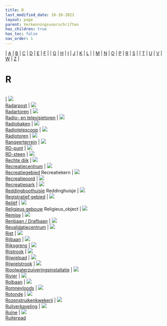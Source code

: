 ```yaml
---
title: R
last_modified_date: 10-10-2023
layout: page
parent: Verkenningsvoorschriften
has_children: true
has_toc: false
nav_order: 1
---
```


| [A](../A/A.html) | [B](../B/B.html) | [C](../C/C.html) | [D](../D/D.html) | [E](../E/E.html) | [F](../F/F.html) |
| [G](../G/G.html) | [H](../H/H.html) | [I](../I/I.html) | [J](../J/J.html) | [K](../K/K.html) | [L](../L/L.html) |
| [M](../M/M.html) | [N](../N/N.html) | [O](../O/O.html) | [P](../P/P.html) | [R](../R/R.html) | [S](../S/S.html) |
| [T](../T/T.html) | [U](../U/U.html) | [V](../V/V.html) | [W](../W/W.html) | [Z](../Z/Z.html) |

R
=

|     |     |     |     |     |
| --- | --- | --- | --- | --- |

| [![](../G/Gebouwencomplex/vv_0466_125x100.jpg)](Radarpost/Radarpost.html)<br>[Radarpost](Radarpost/Radarpost.html)
| [![](../../images/foto-niet-beschikbaar.jpg)](Radartoren/Radartoren.html)<br>[Radartoren](Radartoren/Radartoren.html)
| [![](../T/Toren/vv_0109_125x100.jpg)](Radio-_en_televisietoren/Radio-_en_televisietoren.html)<br>[Radio- en televisietoren](Radio-_en_televisietoren/Radio-_en_televisietoren.html)
| [![](../../images/foto-niet-beschikbaar.jpg)](Radiobaken/Radiobaken.html)<br>[Radiobaken](Radiobaken/Radiobaken.html)
| [![](Radiotelescoop/vv_0110_125x100.jpg)](Radiotelescoop/Radiotelescoop.html)<br>[Radiotelescoop](Radiotelescoop/Radiotelescoop.html)
| [![](../../images/foto-niet-beschikbaar.jpg)](Radiotoren/Radiotoren.html)<br>[Radiotoren](Radiotoren/Radiotoren.html)
| [![](../S/Spoorbaan/vv_0081_125x100.jpg)](Rangeerterrein/Rangeerterrein.html)<br>[Rangeerterrein](Rangeerterrein/Rangeerterrein.html)
| [![](RD-punt/vv_0577_125x100.jpg)](RD-punt/RD-punt.html)<br>[RD-punt](RD-punt/RD-punt.html)
| [![](../../images/foto-niet-beschikbaar.jpg)](RD-steen/RD-steen.html)<br>[RD-steen](RD-steen/RD-steen.html)
| [![](../D/Dijk/vv_0221_125x100.jpg)](Rechte_dijk/Rechte_dijk.html)<br>[Rechte dijk](Rechte_dijk/Rechte_dijk.html)
| [![](Recreatiecentrum/Recreatiecentrum_125x100.bmp)](Recreatiecentrum/Recreatiecentrum.html)<br>[Recreatiecentrum](Recreatiecentrum/Recreatiecentrum.html)
| [![](../B/Brug/Brug5_125x100.jpg)](Recreatiegebied/Recreatiegebied.html)<br>[Recreatiegebied](Recreatiegebied/Recreatiegebied.html)
Recreatiekern
| [![](../../images/foto-niet-beschikbaar.jpg)](Recreatieoord/Recreatieoord.html)<br>[Recreatieoord](Recreatieoord/Recreatieoord.html)
| [![](../../images/foto-niet-beschikbaar.jpg)](Recreatiepark/Recreatiepark.html)<br>[Recreatiepark](Recreatiepark/Recreatiepark.html)
| [![](../B/Bebouwing/vv_0535_125x100.jpg)](Reddingboothuisje/Reddingboothuisje.html)<br>[Reddingboothuisje](Reddingboothuisje/Reddingboothuisje.html)
Reddinghuisje
| [![](../../images/foto-niet-beschikbaar.jpg)](Registratief_gebied/Registratief_gebied.html)<br>[Registratief gebied](Registratief_gebied/Registratief_gebied.html)
| [![](../../images/foto-niet-beschikbaar.jpg)](Reliëf/Reliëf.html)<br>[Reliëf](Reliëf/Reliëf.html)
| [![](../B/Bebouwing_met_religieuze_bestemming/vv_0527_125x100.jpg)](Religieus_gebouw/Religieus_gebouw.html)<br>[Religieus gebouw](Religieus_gebouw/Religieus_gebouw.html)
Religieus_object
| [![](../../images/foto-niet-beschikbaar.jpg)](Remise/Remise.html)<br>[Remise](Remise/Remise.html)
| [![](../D/Drafbaan/vv_0211_125x100.jpg)](Ren_drafbaan/Ren_drafbaan.html)<br>[Renbaan / Drafbaan](Ren_drafbaan/Ren_drafbaan.html)
| [![](Revalidatiecentrum/Revalidatiecentrum_125x100.bmp)](Revalidatiecentrum/Revalidatiecentrum.html)<br>[Revalidatiecentrum](Revalidatiecentrum/Revalidatiecentrum.html)
| [![](../M/Meer/vv_0133_125x100.jpg)](Riet/Riet.html)<br>[Riet](Riet/Riet.html)
| [![](Rijbaan/rijbaan_125x100.jpg)](Rijbaan/Rijbaan.html)<br>[Rijbaan](Rijbaan/Rijbaan.html)
| [![](Rijksgrens/Rijksgrens_125x100.jpg)](Rijksgrens/Rijksgrens.html)<br>[Rijksgrens](Rijksgrens/Rijksgrens.html)
| [![](Rijstrook/Rijstrook_125x100.bmp)](Rijstrook/Rijstrook.html)<br>[Rijstrook](Rijstrook/Rijstrook.html)
| [![](Rijwielpad/vv_0616_125x100.jpg)](Rijwielpad/Rijwielpad.html)<br>[Rijwielpad](Rijwielpad/Rijwielpad.html)
| [![](Rijwielstrook/vv_0099_125x100.jpg)](Rijwielstrook/Rijwielstrook.html)<br>[Rijwielstrook](Rijwielstrook/Rijwielstrook.html)
| [![](Rioolwaterzuiveringsinstallatie/Rioolwaterzuiveringsinstallatie_125x100.bmp)](Rioolwaterzuiveringsinstallatie/Rioolwaterzuiveringsinstallatie.html)<br>[Rioolwaterzuiveringsinstallatie](Rioolwaterzuiveringsinstallatie/Rioolwaterzuiveringsinstallatie.html)
| [![](../B/Basaltblokken_steenglooiing/vv_0234_125x100.jpg)](Rivier/Rivier.html)<br>[Rivier](Rivier/Rivier.html)
| [![](../../images/foto-niet-beschikbaar.jpg)](Rolbaan/Rolbaan.html)<br>[Rolbaan](Rolbaan/Rolbaan.html)
| [![](../../images/foto-niet-beschikbaar.jpg)](Romneyloods/Romneyloods.html)<br>[Romneyloods](Romneyloods/Romneyloods.html)
| [![](Rotonde/weg_rotonde_125x100.jpg)](Rotonde/Rotonde.html)<br>[Rotonde](Rotonde/Rotonde.html)
| [![](Rozenstruikenkwekerij/Rozenstruikenkwekerij_125x100.bmp)](Rozenstruikenkwekerij/Rozenstruikenkwekerij.html)<br>[Rozenstruikenkwekerij](Rozenstruikenkwekerij/Rozenstruikenkwekerij.html)
| [![](Ruilverkaveling/Ruilverkaveling_125x100.bmp)](Ruilverkaveling/Ruilverkaveling.html)<br>[Ruilverkaveling](Ruilverkaveling/Ruilverkaveling.html)
| [![](Ruïne/Ruïne_125x100.bmp)](Ruïne/Ruïne.html)<br>[Ruïne](Ruïne/Ruïne.html)
| [![](Ruiterpad/vv_0564_125x100.jpg)](Ruiterpad/Ruiterpad.html)<br>[Ruiterpad](Ruiterpad/Ruiterpad.html)
